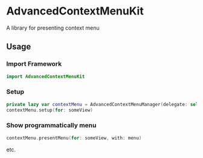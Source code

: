 # AdvancedContextMenuKit

A library for presenting context menu

## Usage

### Import Framework

```swift
import AdvancedContextMenuKit
```

### Setup

```swift
private lazy var contextMenu = AdvancedContextMenuManager(delegate: self)
contextMenu.setup(for: someView)
```

### Show programmatically menu

```swift
contextMenu.presentMenu(for: someView, with: menu)
```

etc.
